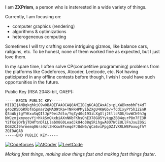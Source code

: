 I am **ZXPrism**, a person who is insterested in a wide variety of things.

Currently, I am focusing on:

- computer graphics (rendering)
- algorithms & optimizations
- heterogeneous computing

Sometimes I will try crafting some intriguing gizmos, like balance cars, railguns, etc. To be honest, none of them worked fine as expected, but I just love them.

In my spare time, I often solve CP(competitive programming) problems from the platforms like Codeforces, Atcoder, Leetcode, etc. Not having paticipated in any offline contests before though, I wish I could have such opportunities in the future.

<!--
![ZXPrism's GitHub stats](https://github-readme-stats.vercel.app/api?username=ZXPrism&show_icons=true&theme=transparent)
![Top Langs](https://github-readme-stats.vercel.app/api/top-langs/?username=ZXPrism&layout=compact&exclude_repo=ZXPrism.github.io,EmbeddedSystemDesign)
-->

Public Key (RSA 2048-bit, OAEP):
```
-----BEGIN PUBLIC KEY-----
MIIBIjANBgkqhkiG9w0BAQEFAAOCAQ8AMIIBCgKCAQEAxACs+pLXWBkmobhFt4dT
g4o2K5DGRXbfm5pmar2qMAQ9tRa+TNFRHPMyibZXgU4KWGb/+fCdIxyPY5hIZEnR
Q3aWkjtgYYKxuSqQIlJpF9eiZdlo/YqZy40q193iLXgXlj2tllcROU/bvWCh9hJg
bWJzmjxmyoovYj+hkkSmQkxbiAXnNKbFKhsQhE378GO5YykqpZB84qurP8n7FE3R
Y2fKojOYbjTDHftnDlLLlabX8G0LeadJkU4o38q5RihgwA0D7WCEULlFnJxuZ0Gi
DGB2CJ9hrmemq06ra9zl3HKsw8FxeqdFJ8dN6/qCa6viPpgDZJVXRLWBPoxugfhY
ZQIDAQAB
-----END PUBLIC KEY-----
```

[![Codeforces](https://img.shields.io/badge/Codeforces-SPECIALIST_1476-03a89e?style=for-the-badge)](https://codeforces.com/profile/DarkS0uls)
[![AtCoder](https://img.shields.io/badge/atcoder-6 Kyu_812-008000?style=for-the-badge)](https://atcoder.jp/users/DarkS0uls)
[![LeetCode](https://img.shields.io/badge/leetcode-Knight_1923-a000a0?style=for-the-badge)](https://leetcode.cn/u/zhouleyi2003/)

*Making fast things, making slow things fast and making fast things faster*.
